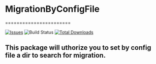 # MigrationByConfigFile

=======================

[![Issues](https://img.shields.io/github/release/guzzle/guzzle.svg?style=flat-square)](https://github.com/guzzle/guzzle/releases)
![Build Status](https://github.com/guzzle/guzzle/workflows/CI/badge.svg?style=flat-square)
[![Total Downloads](https://img.shields.io/packagist/dt/guzzlehttp/guzzle.svg?style=flat-square)](https://packagist.org/packages/guzzlehttp/guzzle)



## This package will uthorize you to set by config file a dir to search for migration.
